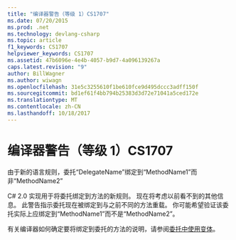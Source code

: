 ```yaml
---
title: "编译器警告（等级 1）CS1707"
ms.date: 07/20/2015
ms.prod: .net
ms.technology: devlang-csharp
ms.topic: article
f1_keywords: CS1707
helpviewer_keywords: CS1707
ms.assetid: 47b6096e-4e4b-4057-b9d7-4a096139267a
caps.latest.revision: "9"
author: BillWagner
ms.author: wiwagn
ms.openlocfilehash: 31e5c3255610f1be610fce9d495dccc3adff150f
ms.sourcegitcommit: bd1ef61f4bb794b25383d3d72e71041a5ced172e
ms.translationtype: MT
ms.contentlocale: zh-CN
ms.lasthandoff: 10/18/2017
---
```

# <a name="compiler-warning-level-1-cs1707"></a>编译器警告（等级 1）CS1707
由于新的语言规则，委托“DelegateName”绑定到“MethodName1”而非“MethodName2”  
  
 C# 2.0 实现用于将委托绑定到方法的新规则。 现在将考虑以前看不到的其他信息。 此警告指示委托现在被绑定到与之前不同的方法重载。 你可能希望验证该委托实际上应绑定到“MethodName1”而不是“MethodName2”。  
  
 有关编译器如何确定要将绑定到委托的方法的说明，请参阅[委托中使用变体](http://msdn.microsoft.com/library/e6acad03-93e0-4efb-a158-8696d5eb4ecf)。

